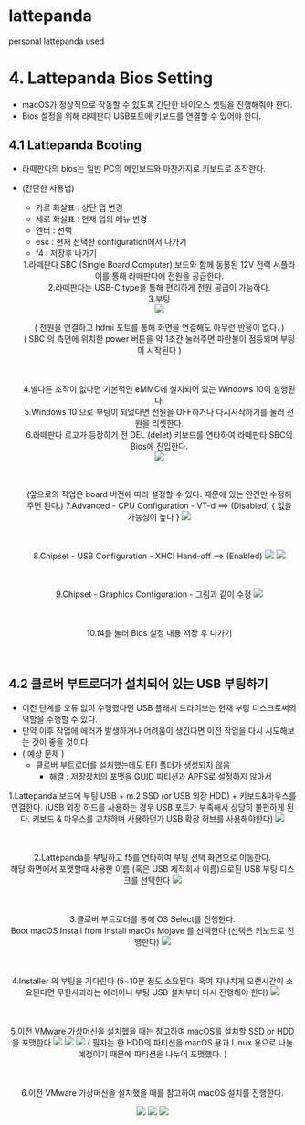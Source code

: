 # lattepanda
personal lattepanda used

# 4. Lattepanda Bios Setting
- macOS가 정상적으로 작동할 수 있도록 간단한 바이오스 셋팅을 진행해줘야 한다.
- Bios 설정을 위해 라떼판다 USB포트에 키보드를 연결할 수 있어야 한다.

## 4.1 Lattepanda Booting 
- 라떼판다의 bios는 일반 PC의 메인보드와 마찬가지로 키보드로 조작한다.
- (간단한 사용법)
  - 가로 화살표 : 상단 탭 변경
  - 세로 화살표 : 현재 탭의 메뉴 변경
  - 엔터 : 선택
  - esc : 현재 선택한 configuration에서 나가기
  - f4 : 저장후 나가기 

  <div align="center">
    1.라떼판다 SBC (Single Board Computer) 보드와 함께 동봉된 12V 전력 서플라이를 통해 라떼판다에 전원을 공급한다.
    <br>
    2.라떼판다는 USB-C type을 통해 편리하게 전원 공급이 가능하다.
    <br>
    3.부팅


    <br>
    <img src="https://user-images.githubusercontent.com/92789013/194212696-ee46ec76-b849-4f47-b7b2-71e19553a77b.jpg"><br>
  
    ( 전원을 연결하고 hdmi 포트를 통해 화면을 연결해도 아무런 반응이 없다. )<br>
    ( SBC 의 측면에 위치한 power 버튼을 약 1초간 눌러주면 파란불이 점등되며 부팅이 시작된다 )
    <br>
    <br>
    <br>  

    4.별다른 조작이 없다면 기본적인 eMMC에 설치되어 있는 Windows 10이 실행된다.
    <br>
    5.Windows 10 으로 부팅이 되었다면 전원을 OFF하거나 다시시작하기를 눌러 전원을 리셋한다.
    <br>
    6.라떼판다 로고가 등장하기 전 DEL (delet) 키보드를 연타하여 라떼판타 SBC의 Bios에 진입한다.
    <br>
    <img src="https://user-images.githubusercontent.com/92789013/194212688-1f76d30a-bc33-46fd-af6f-301de59d0896.jpg">
      <br>
      <br>
      <br>

     (앞으로의 작업은 board 버전에 따라 설정할 수 있다. 때문에 있는 안건만 수정해 주면 된다.)
    7.Advanced - CPU Configuration - VT-d ==> (Disabled) { 없을 가능성이 높다 }
      <img src="https://user-images.githubusercontent.com/92789013/194211727-d5094a4a-1ae6-4b8d-8ba4-518a56aa0a2d.png">
      <br>
      <br>
      <br>
      
    8.Chipset - USB Configuration - XHCI Hand-off ==> (Enabled)
      <img src="https://user-images.githubusercontent.com/92789013/194211730-1fd302b3-243a-4786-9a17-68ac2f601d2f.png">
      <img src="https://user-images.githubusercontent.com/92789013/194211737-11edfa8c-487c-4e96-83a0-25b18b026584.png">
      <br>
      <br>
      <br>
      
    9.Chipset - Graphics Configuration - 그림과 같이 수정
      <img src="https://user-images.githubusercontent.com/92789013/194211733-798fdf6c-f396-4abb-993d-147e51a72954.png">
      <br>
      <br>
      <br>
      
    10.f4를 눌러 Bios 설정 내용 저장 후 나가기
      <br>
      <br>
      <br>
      
 </div>
      
      
## 4.2 클로버 부트로더가 설치되어 있는 USB 부팅하기
- 이전 단계를 오류 없이 수행했다면 USB 플래시 드라이브는 현재 부팅 디스크로써의 역할을 수행할 수 있다.
- 만약 이후 작업에 에러가 발생하거나 어려움이 생긴다면 이전 작업을 다시 시도해보는 것이 좋을 것이다.
- ( 예상 문제 )
  - 클로버 부트로더를 설치했는데도 EFI 폴더가 생성되지 않음
    - 해결 : 저장장치의 포맷을 GUID 파티션과 APFS로 설정하지 않아서


<div align="center">
  1.Lattepanda 보드에 부팅 USB + m.2 SSD (or USB 외장 HDD) + 키보드&마우스를 연결한다.
  (USB 외장 하드를 사용하는 경우 USB 포트가 부족해서 상당히 불편하게 된다. 키보드 & 마우스를 교차하며 사용하던가 USB 확장 허브를 사용해야한다)
  <img src="https://user-images.githubusercontent.com/92789013/194230956-5d2817bf-814d-45d4-8cde-fc1f15c93433.jpg">
  <br>
  <br>
  <br>
  
  2.Lattepanda를 부팅하고 f5를 연타하여 부팅 선택 화면으로 이동한다.<br>
  해당 화면에서 포맷할때 사용한 이름 (혹은 USB 제작회사 이름)으로된 USB 부팅 디스크를 선택한다
  <img src="https://user-images.githubusercontent.com/92789013/194211738-07952597-649d-4c8b-9ac3-765341c4aa30.png">
  <br>
  <br>
  <br>
  
  3.클로버 부트로더를 통해 OS Select를 진행한다.<br>
  Boot macOS Install from Install macOs Mojave 를 선택한다 (선택은 키보드로 진행한다)
  <img src="https://user-images.githubusercontent.com/92789013/194211739-c273ac91-1df8-4fc4-9385-3dfed4bc531f.png">
  <br>
  <br>
  <br>
  
  4.Installer 의 부팅을 기다린다 (5~10분 정도 소요된다. 혹여 지나치게 오랜시간이 소요된다면 무한사과라는 에러이니 부팅 USB 설치부터 다시 진행해야 한다)
  <img src="https://user-images.githubusercontent.com/92789013/194211741-85d5f0a4-1c42-4fbe-b7f8-74a3b37305ca.png">
  <br>
  <br>
  <br>
  
  5.이전 VMware 가상머신을 설치했을 때는 참고하여 macOS를 설치할 SSD or HDD을 포맷한다
  <img src="https://user-images.githubusercontent.com/92789013/194212653-69093097-c4b5-4473-9fe0-20da9e87a448.jpg">
  <img src="https://user-images.githubusercontent.com/92789013/194212655-7ad71ea6-890a-472d-87fc-6a8032ec4e63.jpg">
  <img src="https://user-images.githubusercontent.com/92789013/194212660-6faa4986-8ce1-42b4-8da8-67fc3ea1bcd1.jpg">
  ( 필자는 한 HDD의 파티션을 macOS 용과 Linux 용으로 나눌 예정이기 때문에 파티션을 나누어 포맷했다. )
  <br>
  <br>
  <br>
  
  6.이전 VMware 가상머신을 설치했을 때를 참고하여 macOS 설치를 진행한다.
  
  <img src="https://user-images.githubusercontent.com/92789013/194212657-60d51e7b-b4d8-4b5e-822f-67d4e5770ae2.jpg">
  <img src="https://user-images.githubusercontent.com/92789013/194212666-1d7a922e-df6e-46d9-81bc-509e9f9326ee.jpg">
  <img src="https://user-images.githubusercontent.com/92789013/194212659-b36b6d9b-072f-4bae-971d-44ca28de7348.jpg">
  
  
  
